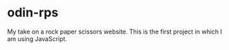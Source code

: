 # odin-rps
My take on a rock paper scissors website. This is the first project in which I am using JavaScript. 
